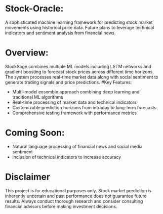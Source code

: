 # Stock-Oracle:
A sophisticated machine learning framework for predicting stock market movements using historical price data. Future plans to leverage technical indicators and sentiment analysis from financial news.

# Overview:
StockSage combines multiple ML models including LSTM networks and gradient boosting to forecast stock prices across different time horizons. The system processes real-time market data along with social sentiment to generate trading signals and price predictions.
#Key Features:
- Multi-model ensemble approach combining deep learning and traditional ML algorithms
- Real-time processing of market data and technical indicators
- Customizable prediction horizons from intraday to long-term forecasts
- Comprehensive testing framework with performance metrics

# Coming Soon:
- Natural language processing of financial news and social media sentiment
- inclusion of technical indicators to increase accuracy


# Disclaimer
This project is for educational purposes only. Stock market prediction is inherently uncertain and past performance does not guarantee future results. Always conduct thorough research and consider consulting financial advisors before making investment decisions.
